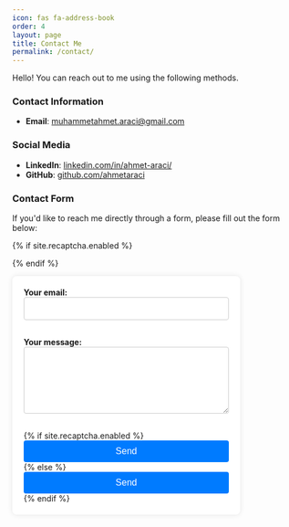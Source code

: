 ```yaml
---
icon: fas fa-address-book
order: 4
layout: page
title: Contact Me
permalink: /contact/
---
```


Hello! You can reach out to me using the following methods.

### Contact Information

- **Email**: [muhammetahmet.araci@gmail.com](mailto:muhammetahmet.araci@gmail.com)

### Social Media

- **LinkedIn**: [linkedin.com/in/ahmet-araci/](https://www.linkedin.com/in/ahmet-araci/)
- **GitHub**: [github.com/ahmetaraci](https://github.com/ahmetaraci)

### Contact Form

If you'd like to reach me directly through a form, please fill out the form below:

{% if site.recaptcha.enabled %}

<script src="https://www.google.com/recaptcha/api.js?render={{ site.recaptcha.site_key }}"></script>
<script>
  function onSubmit(token) {
    document.getElementById("contact-form").submit();
  }
</script>

{% endif %}

<form id="contact-form" action="https://formspree.io/f/movaaadz" method="POST" style="background: white; padding: 20px; border-radius: 8px; box-shadow: 0 0 10px rgba(0, 0, 0, 0.1); width: 100%; max-width: 400px; box-sizing: border-box;">
  <label style="display: block; margin-bottom: 10px; font-weight: bold;">
    Your email:
    <input type="email" name="email" required style="width: 100%; padding: 10px; margin-bottom: 20px; border: 1px solid #ccc; border-radius: 4px; box-sizing: border-box; font-size: 16px;">
  </label>
  <label style="display: block; margin-bottom: 10px; font-weight: bold;">
    Your message:
    <textarea name="message" rows="5" required style="width: 100%; padding: 10px; margin-bottom: 20px; border: 1px solid #ccc; border-radius: 4px; box-sizing: border-box; font-size: 16px;"></textarea>
  </label>
  {% if site.recaptcha.enabled %}
  <button class="g-recaptcha" 
          data-sitekey="{{ site.recaptcha.site_key }}" 
          data-callback='onSubmit' 
          data-action='submit' 
          style="display: block; width: 100%; padding: 10px; background-color: #007BFF; color: white; border: none; border-radius: 4px; font-size: 16px; cursor: pointer;">
    Send
  </button>
  {% else %}
  <button type="submit" 
          style="display: block; width: 100%; padding: 10px; background-color: #007BFF; color: white; border: none; border-radius: 4px; font-size: 16px; cursor: pointer;">
    Send
  </button>
  {% endif %}
</form>
